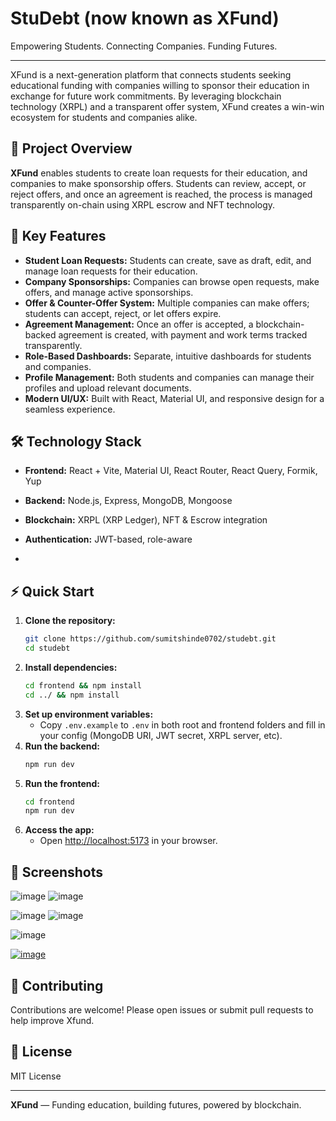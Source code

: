 # StuDebt (now known as XFund)

Empowering Students. Connecting Companies. Funding Futures.

---

XFund is a next-generation platform that connects students seeking educational funding with companies willing to sponsor their education in exchange for future work commitments. By leveraging blockchain technology (XRPL) and a transparent offer system, XFund creates a win-win ecosystem for students and companies alike.

## 🚀 Project Overview

**XFund** enables students to create loan requests for their education, and companies to make sponsorship offers. Students can review, accept, or reject offers, and once an agreement is reached, the process is managed transparently on-chain using XRPL escrow and NFT technology.

## 🌟 Key Features

- **Student Loan Requests:** Students can create, save as draft, edit, and manage loan requests for their education.
- **Company Sponsorships:** Companies can browse open requests, make offers, and manage active sponsorships.
- **Offer & Counter-Offer System:** Multiple companies can make offers; students can accept, reject, or let offers expire.
- **Agreement Management:** Once an offer is accepted, a blockchain-backed agreement is created, with payment and work terms tracked transparently.
- **Role-Based Dashboards:** Separate, intuitive dashboards for students and companies.
- **Profile Management:** Both students and companies can manage their profiles and upload relevant documents.
- **Modern UI/UX:** Built with React, Material UI, and responsive design for a seamless experience.

## 🛠️ Technology Stack

- **Frontend:** React + Vite, Material UI, React Router, React Query, Formik, Yup
- **Backend:** Node.js, Express, MongoDB, Mongoose
- **Blockchain:** XRPL (XRP Ledger), NFT & Escrow integration
- **Authentication:** JWT-based, role-aware

- 

## ⚡ Quick Start

1. **Clone the repository:**
   ```bash
   git clone https://github.com/sumitshinde0702/studebt.git
   cd studebt
   ```
2. **Install dependencies:**
   ```bash
   cd frontend && npm install
   cd ../ && npm install
   ```
3. **Set up environment variables:**
   - Copy `.env.example` to `.env` in both root and frontend folders and fill in your config (MongoDB URI, JWT secret, XRPL server, etc).
4. **Run the backend:**
   ```bash
   npm run dev
   ```
5. **Run the frontend:**
   ```bash
   cd frontend
   npm run dev
   ```
6. **Access the app:**
   - Open [http://localhost:5173](http://localhost:5173) in your browser.

## 📸 Screenshots
![image](https://github.com/user-attachments/assets/1fd46e29-817a-488d-b859-562506482132)
![image](https://github.com/user-attachments/assets/788c46b6-a20d-4d69-9ccd-6ad3cf99174e)

![image](https://github.com/user-attachments/assets/bc7684aa-1d9c-4127-99ee-f31e2d99bf9b)
![image](https://github.com/user-attachments/assets/adefbc28-9850-43d1-8530-224fd2bd4448)

![image](https://github.com/user-attachments/assets/7bbac2c0-0d0f-43e1-a7c4-49948c5361a3)



[![image](https://github.com/user-attachments/assets/42fabac4-3bc9-4dd3-a2b3-9d571eb8baae)](https://github.com/SumitShinde0702/StuDebt/blob/main/images/accept_offer.png)



## 🤝 Contributing

Contributions are welcome! Please open issues or submit pull requests to help improve Xfund.

## 📄 License

MIT License

---

**XFund** — Funding education, building futures, powered by blockchain.
